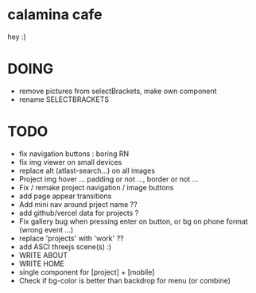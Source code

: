 # calamina cafe

hey :)

# DOING
- remove pictures from selectBrackets, make own component
- rename SELECTBRACKETS

# TODO 
- fix navigation buttons : boring RN
- fix img viewer on small devices
- replace alt (atlast-search...) on all images
- Project img hover ... padding or not ..., border or not ...
- Fix / remake project navigation / image buttons
- add page appear transitions
- Add mini nav around prject name ??
- add github/vercel data for projects ?
- Fix gallery bug when pressing enter on button, or bg on phone format (wrong event ...)
- replace 'projects' with 'work'  ??
- add ASCI threejs scene(s) :)
- WRITE ABOUT
- WRITE HOME
- single component for [project] + [mobile]
- Check if bg-color is better than backdrop for menu (or combine)